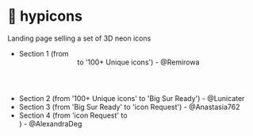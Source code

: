 # :space_invader: hypicons
Landing page selling a set of 3D neon icons

- Section 1 (from <header> to '100+ Unique icons') - @Remirowa 
- Section 2 (from '100+ Unique icons' to 'Big Sur Ready') - @Lunicater
- Section 3 (from 'Big Sur Ready' to 'icon Request') - @Anastasia762
- Section 4 (from 'icon Request' to <footer>) - @AlexandraDeg

